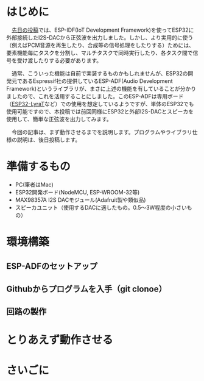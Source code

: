 # はじめに

　[先日の投稿](https://qiita.com/moppii/items/e109324d21429f12e2bd)では、ESP-IDF(IoT Development Framework)を使ってESP32に外部接続したI2S-DACから正弦波を出力しました。しかし、より実用的に使う（例えばPCM音源を再生したり、合成等の信号処理をしたりする）ためには、要素機能毎にタスクを分割し、マルチタスクで同時実行したり、各タスク間で信号を受け渡したりする必要があります。  

　通常、こういった機能は自前で実装するものかもしれませんが、ESP32の開発元であるEspressif社の提供しているESP-ADF(Audio Development Framework)というライブラリが、まさに上述の機能を有していることが分かりましたので、これを活用することにしました。このESP-ADFは専用ボード（[ESP32-LyraT](https://docs.espressif.com/projects/esp-adf/en/latest/get-started/get-started-esp32-lyrat.html)など）での使用を想定しているようですが、単体のESP32でも使用可能ですので、本投稿では前回同様にESP32と外部I2S-DACとスピーカを使用して、簡単な正弦波を出力してみます。

　今回の記事は、まず動作させるまでを説明します。プログラムやライブラリ仕様の説明は、後日投稿します。



# 準備するもの
- PC(筆者はMac)
- ESP32開発ボード(NodeMCU, ESP-WROOM-32等)
- MAX98357A I2S DACモジュール(Adafruit製や類似品)
- スピーカユニット（使用するDACに適したもの。0.5～3W程度の小さいもの）



# 環境構築
## ESP-ADFのセットアップ
## Githubからプログラムを入手（git clonoe）
## 回路の製作


# とりあえず動作させる

# さいごに

